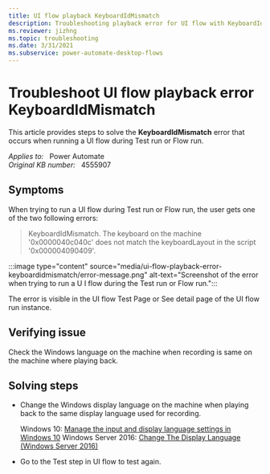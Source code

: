 ```yaml
---
title: UI flow playback KeyboardIdMismatch
description: Troubleshooting playback error for UI flow with KeyboardIdMismatch error.
ms.reviewer: jizhng
ms.topic: troubleshooting
ms.date: 3/31/2021
ms.subservice: power-automate-desktop-flows
---
```

# Troubleshoot UI flow playback error KeyboardIdMismatch

This article provides steps to solve the **KeyboardIdMismatch** error that occurs when running a UI flow during Test run or Flow run.

_Applies to:_ &nbsp; Power Automate  
_Original KB number:_ &nbsp; 4555907

## Symptoms

When trying to run a UI flow during Test run or Flow run, the user gets one of the two following errors:

> KeyboardIdMismatch. The keyboard on the machine '0x0000040c040c' does not match the keyboardLayout in the script '0x000004090409'.

:::image type="content" source="media/ui-flow-playback-error-keyboardidmismatch/error-message.png" alt-text="Screenshot of the error when trying to run a U I flow during the Test run or Flow run.":::

The error is visible in the UI flow Test Page or See detail page of the UI flow run instance.

## Verifying issue

Check the Windows language on the machine when recording is same on the machine where playing back.

## Solving steps

- Change the Windows display language on the machine when playing back to the same display language used for recording.

  Windows 10: [Manage the input and display language settings in Windows 10](https://support.microsoft.com/windows/manage-the-input-and-display-language-settings-in-windows-10-12a10cb4-8626-9b77-0ccb-5013e0c7c7a2#display_language)
  Windows Server 2016: [Change The Display Language (Windows Server 2016)](https://www.hostwinds.com/guide/change-the-display-language-windows-server-2016/)
- Go to the Test step in UI flow to test again.

